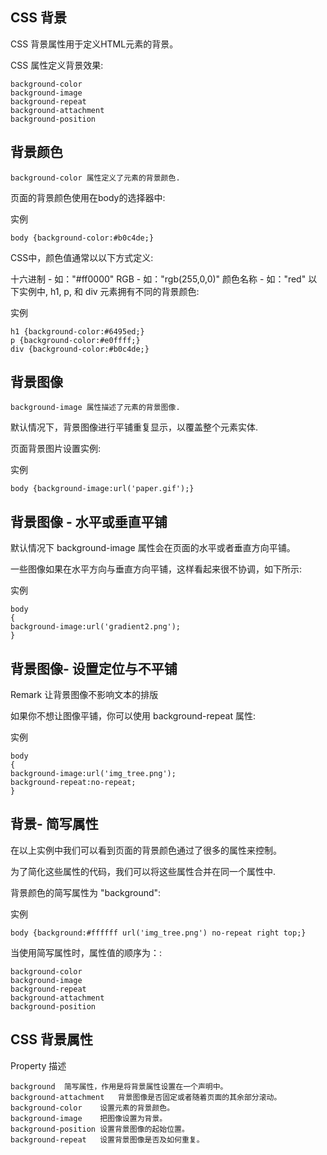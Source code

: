 ## CSS 背景

CSS 背景属性用于定义HTML元素的背景。

CSS 属性定义背景效果:
```
background-color
background-image
background-repeat
background-attachment
background-position
```

## 背景颜色
```
background-color 属性定义了元素的背景颜色.
```
页面的背景颜色使用在body的选择器中:

实例
```
body {background-color:#b0c4de;}
```

CSS中，颜色值通常以以下方式定义:

十六进制 - 如："#ff0000"
RGB - 如："rgb(255,0,0)"
颜色名称 - 如："red"
以下实例中, h1, p, 和 div 元素拥有不同的背景颜色:

实例

```
h1 {background-color:#6495ed;}
p {background-color:#e0ffff;}
div {background-color:#b0c4de;}
```

## 背景图像
```
background-image 属性描述了元素的背景图像.
```
默认情况下，背景图像进行平铺重复显示，以覆盖整个元素实体.

页面背景图片设置实例:

实例
```
body {background-image:url('paper.gif');}
```

## 背景图像 - 水平或垂直平铺
默认情况下 background-image 属性会在页面的水平或者垂直方向平铺。

一些图像如果在水平方向与垂直方向平铺，这样看起来很不协调，如下所示: 

实例
```
body
{
background-image:url('gradient2.png');
}
```

## 背景图像- 设置定位与不平铺
Remark 让背景图像不影响文本的排版

如果你不想让图像平铺，你可以使用 background-repeat 属性:

实例
```
body
{
background-image:url('img_tree.png');
background-repeat:no-repeat;
}
```

## 背景- 简写属性
在以上实例中我们可以看到页面的背景颜色通过了很多的属性来控制。

为了简化这些属性的代码，我们可以将这些属性合并在同一个属性中.

背景颜色的简写属性为 "background":

实例
```
body {background:#ffffff url('img_tree.png') no-repeat right top;}
```

当使用简写属性时，属性值的顺序为：:
```
background-color
background-image
background-repeat
background-attachment
background-position
```

## CSS 背景属性

Property	描述
```
background	简写属性，作用是将背景属性设置在一个声明中。
background-attachment	背景图像是否固定或者随着页面的其余部分滚动。
background-color	设置元素的背景颜色。
background-image	把图像设置为背景。
background-position	设置背景图像的起始位置。
background-repeat	设置背景图像是否及如何重复。
```

